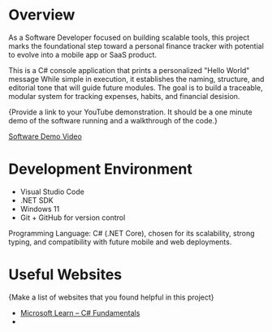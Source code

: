# Overview

As a Software Developer focused on building scalable tools, this project  marks the foundational step toward a personal finance tracker with potential to evolve into a mobile app or SaaS product.

This is a C# console application that prints a personalized  "Hello World" message While simple in execution, it establishes the naming, structure, and editorial tone that will guide future modules. The goal is to build a traceable, modular system for tracking expenses, habits, and financial desision.


{Provide a link to your YouTube demonstration.  It should be a one minute demo of the software running and a walkthrough of the code.}

[Software Demo Video](http://youtube.link.goes.here)

# Development Environment

- Visual Studio Code
- .NET SDK
- Windows 11
- Git + GitHub for version control

Programming Language: 
C# (.NET Core), chosen for its scalability, strong typing, and compatibility with future mobile and web deployments.

# Useful Websites

{Make a list of websites that you found helpful in this project}
* [Microsoft Learn – C# Fundamentals](https://learn.microsoft.com/en-us/dotnet/csharp/)
* 